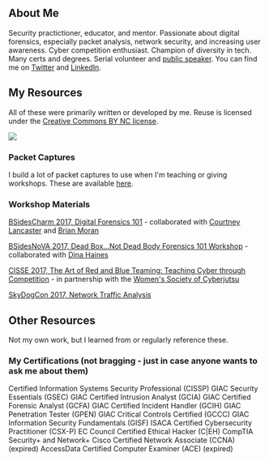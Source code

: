 ## About Me

Security practictioner, educator, and mentor. Passionate about digital forensics, especially packet analysis, network security, and increasing user awareness.  Cyber competition enthusiast.  Champion of diversity in tech.  Many certs and degrees.  Serial volunteer and [public speaker](https://goo.gl/7pXpL8).  You can find me on [Twitter](https://twitter.com/marcelle_fsg) and [LinkedIn](https://www.linkedin.com/in/marcellelee/). 

## My Resources

All of these were primarily written or developed by me.  Reuse is licensed under the [Creative Commons BY NC license](https://creativecommons.org/licenses/by-nc/2.0). 

![](https://github.com/marcellelee/marcellelee.github.io/blob/master/assets/creative-commons-by-nc.png) 

### Packet Captures
I build a lot of packet captures to use when I'm teaching or giving workshops.  These are available [here](https://goo.gl/LtQb6W).

### Workshop Materials

[BSidesCharm 2017, Digital Forensics 101](https://goo.gl/RCfNwM) - collaborated with [Courtney Lancaster](https://twitter.com/allth3things) and [Brian Moran](https://twitter.com/brianjmoran) 

[BSidesNoVA 2017, Dead Box...Not Dead Body Forensics 101 Workshop](https://goo.gl/5phzNp) - collaborated with [Dina Haines](https://twitter.com/dinaduncan)

[CISSE 2017, The Art of Red and Blue Teaming: Teaching Cyber through Competition](https://goo.gl/VjPr4y) - in partnership with the [Women's Society of Cyberjutsu](https://womenscyberjutsu.com)

[SkyDogCon 2017, Network Traffic Analysis](https://goo.gl/WDrgmy)


## Other Resources

Not my own work, but I learned from or regularly reference these.


### My Certifications (not bragging - just in case anyone wants to ask me about them)
Certified Information Systems Security Professional (CISSP)
GIAC Security Essentials (GSEC) 
GIAC Certified Intrusion Analyst (GCIA)
GIAC Certified Forensic Analyst (GCFA)
GIAC Certified Incident Handler (GCIH)
GIAC Penetration Tester (GPEN)
GIAC Critical Controls Certified (GCCC)
GIAC Information Security Fundamentals (GISF)
ISACA Certified Cybersecurity Practitioner (CSX-P)
EC Council Certified Ethical Hacker (C|EH)
CompTIA Security+ and Network+ 
Cisco Certified Network Associate (CCNA) (expired)
AccessData Certified Computer Examiner (ACE) (expired)

